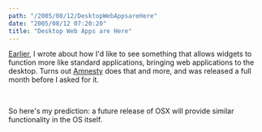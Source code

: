 ```yaml
---
path: "/2005/08/12/DesktopWebAppsareHere" 
date: "2005/08/12 07:20:20" 
title: "Desktop Web Apps are Here" 
---
```

<p><a href="http://weblog.randomchaos.com/index.php?date=2005-08-09&amp;title=A+Road+to+Desktop+Web+Apps">Earlier</a>, I wrote about how I'd like to see something that allows widgets to function more like standard applications, bringing web applications to the desktop. Turns out <a href="http://www.mesadynamics.com/amnesty.htm">Amnesty</a> does that and more, and was released a full month before I asked for it.</p><br><p>So here's my prediction: a future release of OSX will provide similar functionality in the OS itself.</p>